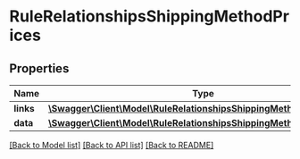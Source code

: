 # RuleRelationshipsShippingMethodPrices

## Properties
Name | Type | Description | Notes
------------ | ------------- | ------------- | -------------
**links** | [**\Swagger\Client\Model\RuleRelationshipsShippingMethodPricesLinks**](RuleRelationshipsShippingMethodPricesLinks.md) |  | [optional] 
**data** | [**\Swagger\Client\Model\RuleRelationshipsShippingMethodPricesData[]**](RuleRelationshipsShippingMethodPricesData.md) |  | [optional] 

[[Back to Model list]](../../README.md#documentation-for-models) [[Back to API list]](../../README.md#documentation-for-api-endpoints) [[Back to README]](../../README.md)

